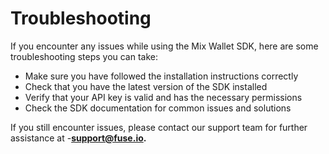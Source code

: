 # Troubleshooting

If you encounter any issues while using the Mix Wallet SDK, here are some troubleshooting steps you can take:

* Make sure you have followed the installation instructions correctly
* Check that you have the latest version of the SDK installed
* Verify that your API key is valid and has the necessary permissions
* Check the SDK documentation for common issues and solutions

If you still encounter issues, please contact our support team for further assistance at -[**support@fuse.io**](mailto:support@fuse.io)**.**
